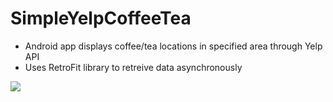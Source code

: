 # SimpleYelpCoffeeTea
- Android app displays coffee/tea locations in specified area through Yelp API
- Uses RetroFit library to retreive data asynchronously 
 
![](https://cdn.discordapp.com/attachments/701277128951595033/793625951484379176/screen-capture_9.gif)
